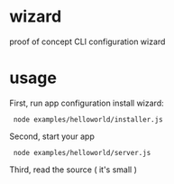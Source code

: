 # wizard

proof of concept CLI configuration wizard


# usage

First, run app configuration install wizard:

     node examples/helloworld/installer.js
     
Second, start your app

     node examples/helloworld/server.js
     
Third, read the source ( it's small )